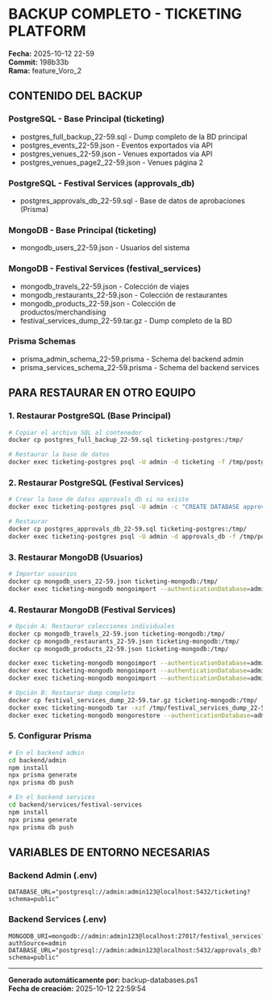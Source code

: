 # BACKUP COMPLETO - TICKETING PLATFORM
**Fecha:** 2025-10-12 22-59  
**Commit:** 198b33b  
**Rama:** feature_Voro_2

## CONTENIDO DEL BACKUP

### PostgreSQL - Base Principal (ticketing)
- postgres_full_backup_22-59.sql - Dump completo de la BD principal
- postgres_events_22-59.json - Eventos exportados via API
- postgres_venues_22-59.json - Venues exportados via API
- postgres_venues_page2_22-59.json - Venues página 2

### PostgreSQL - Festival Services (approvals_db)
- postgres_approvals_db_22-59.sql - Base de datos de aprobaciones (Prisma)

### MongoDB - Base Principal (ticketing)
- mongodb_users_22-59.json - Usuarios del sistema

### MongoDB - Festival Services (festival_services)
- mongodb_travels_22-59.json - Colección de viajes
- mongodb_restaurants_22-59.json - Colección de restaurantes  
- mongodb_products_22-59.json - Colección de productos/merchandising
- festival_services_dump_22-59.tar.gz - Dump completo de la BD

### Prisma Schemas
- prisma_admin_schema_22-59.prisma - Schema del backend admin
- prisma_services_schema_22-59.prisma - Schema del backend services

## PARA RESTAURAR EN OTRO EQUIPO

### 1. Restaurar PostgreSQL (Base Principal)
```bash
# Copiar el archivo SQL al contenedor
docker cp postgres_full_backup_22-59.sql ticketing-postgres:/tmp/

# Restaurar la base de datos
docker exec ticketing-postgres psql -U admin -d ticketing -f /tmp/postgres_full_backup_22-59.sql
```

### 2. Restaurar PostgreSQL (Festival Services)
```bash
# Crear la base de datos approvals_db si no existe
docker exec ticketing-postgres psql -U admin -c "CREATE DATABASE approvals_db;"

# Restaurar
docker cp postgres_approvals_db_22-59.sql ticketing-postgres:/tmp/
docker exec ticketing-postgres psql -U admin -d approvals_db -f /tmp/postgres_approvals_db_22-59.sql
```

### 3. Restaurar MongoDB (Usuarios)
```bash
# Importar usuarios
docker cp mongodb_users_22-59.json ticketing-mongodb:/tmp/
docker exec ticketing-mongodb mongoimport --authenticationDatabase=admin --username=admin --password=admin123 --db=ticketing --collection=users --file=/tmp/mongodb_users_22-59.json
```

### 4. Restaurar MongoDB (Festival Services)
```bash
# Opción A: Restaurar colecciones individuales
docker cp mongodb_travels_22-59.json ticketing-mongodb:/tmp/
docker cp mongodb_restaurants_22-59.json ticketing-mongodb:/tmp/  
docker cp mongodb_products_22-59.json ticketing-mongodb:/tmp/

docker exec ticketing-mongodb mongoimport --authenticationDatabase=admin --username=admin --password=admin123 --db=festival_services --collection=travels --file=/tmp/mongodb_travels_22-59.json
docker exec ticketing-mongodb mongoimport --authenticationDatabase=admin --username=admin --password=admin123 --db=festival_services --collection=restaurants --file=/tmp/mongodb_restaurants_22-59.json
docker exec ticketing-mongodb mongoimport --authenticationDatabase=admin --username=admin --password=admin123 --db=festival_services --collection=products --file=/tmp/mongodb_products_22-59.json

# Opción B: Restaurar dump completo
docker cp festival_services_dump_22-59.tar.gz ticketing-mongodb:/tmp/
docker exec ticketing-mongodb tar -xzf /tmp/festival_services_dump_22-59.tar.gz -C /tmp/
docker exec ticketing-mongodb mongorestore --authenticationDatabase=admin --username=admin --password=admin123 --db=festival_services /tmp/festival_services/
```

### 5. Configurar Prisma
```bash
# En el backend admin
cd backend/admin
npm install
npx prisma generate
npx prisma db push

# En el backend services  
cd backend/services/festival-services
npm install
npx prisma generate
npx prisma db push
```

## VARIABLES DE ENTORNO NECESARIAS

### Backend Admin (.env)
```
DATABASE_URL="postgresql://admin:admin123@localhost:5432/ticketing?schema=public"
```

### Backend Services (.env)
```
MONGODB_URI=mongodb://admin:admin123@localhost:27017/festival_services?authSource=admin
DATABASE_URL="postgresql://admin:admin123@localhost:5432/approvals_db?schema=public"
```

---
**Generado automáticamente por:** backup-databases.ps1  
**Fecha de creación:** 2025-10-12 22:59:54
